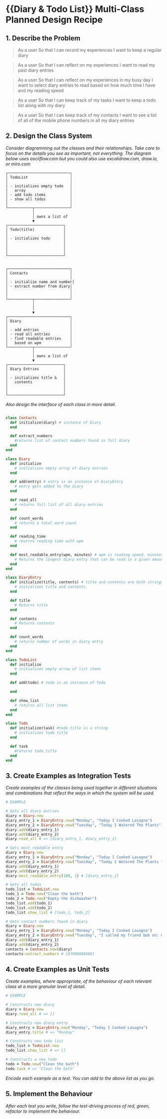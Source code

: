 # {{Diary & Todo List}} Multi-Class Planned Design Recipe

## 1. Describe the Problem

> As a user
> So that I can record my experiences
> I want to keep a regular diary

> As a user
> So that I can reflect on my experiences
> I want to read my past diary entries

> As a user
> So that I can reflect on my experiences in my busy day
> I want to select diary entries to read based on how much time I have and my reading speed

> As a user
> So that I can keep track of my tasks
> I want to keep a todo list along with my diary

> As a user
> So that I can keep track of my contacts
> I want to see a list of all of the mobile phone numbers in all my diary entries

## 2. Design the Class System

_Consider diagramming out the classes and their relationships. Take care to
focus on the details you see as important, not everything. The diagram below
uses asciiflow.com but you could also use excalidraw.com, draw.io, or miro.com_

```
┌────────────────────────────┐
│ TodoList                   │
│                            │
│ - initializes empty todo   |
|   array                    │
│ - add todo items           │
│ - show all todos           │
│                            │
└───────────┬────────────────┘
            │
            │ owns a list of
            ▼
┌─────────────────────────┐
│ Todo(title)             │
│                         │
│ - initializes todo      │
│                         │
│                         │
│                         │
└─────────────────────────┘


┌────────────────────────────┐
│ Contacts                   │
│                            │
│ - initialize name and number│
│ - extract number from diary│
│                            │
│                            │
└───────────┬────────────────┘
            │
            │
            ▼
┌────────────────────────────┐
│ Diary                      │
│                            │
│ - add entries              │
│ - read all entries         │
│ - find readable entries    │
│   based on wpm             │
└───────────┬────────────────┘
            │
            │ owns a list of
            ▼
┌─────────────────────────┐
│ Diary Entries           │
│                         │
│ - initializes title &   │
│   contents              │
│                         │
│                         │
└─────────────────────────┘
```

_Also design the interface of each class in more detail._

```ruby

class Contacts
  def initialize(diary) # instance of Diary
  end

  def extract_numbers
    #returns list of contact numbers found in full diary
  end
end

class Diary
  def initialize
    # initializes empty array of diary entries
  end

  def add(entry) # entry is an instance of DiaryEntry
    # entry gets added to the diary
  end

  def read_all
    # returns full list of all diary entries
  end

  def count_words
    # returns a total word count
  end

  def reading_time
    # reutrns reading time with wpm
  end

  def most_readable_entry(wpm, minutes) # wpm is reading speed, minutes is available time given - both integers
    # Returns the longest diary entry that can be read in a given amount of time (minutes) with an appropriate reading speed (wpm)
  end
end

class DiaryEntry
  def initialize(title, contents) # title and contents are both strings
    # initializes title and contents
  end

  def title
    # Returns title
  end

  def contents
    # Returns contents
  end

  def count_words
    # returns number of words in diary entry
  end
end

class TodoList
  def initialize
    # initializes empty arraw of list items
  end

  def add(todo) # todo is an instance of Todo

  end

  def show_list
    # returns all list items
  end
end

class Todo
  def initialize(task) #todo_title is a string
    # initializes todo title
  end

  def task
    #returns todo_title
  end
end

```

## 3. Create Examples as Integration Tests

_Create examples of the classes being used together in different situations and
combinations that reflect the ways in which the system will be used._

```ruby
# EXAMPLE

# Gets all diary entries
diary = Diary.new
diary_entry_1 = DiaryEntry.new("Monday", "Today I Cooked Lasagna")
diary_entry_2 = DiaryEntry.new("Tuesday", "Today I Watered The Plants")
diary.add(diary_entry_1)
diary.add(diary_entry_2)
diary.read_all # => [diary_entry_1, diary_entry_2]

# Gets most readable entry
diary = Diary.new
diary_entry_1 = DiaryEntry.new("Monday", "Today I Cooked Lasagna")
diary_entry_2 = DiaryEntry.new("Tuesday", "Today I Watered The Plants " * 20)
diary.add(diary_entry_1)
diary.add(diary_entry_2)
diary.most_readable_entry(100, 1) # [diary_entry_2]

# Gets all todos
todo_list = TodoList.new
todo_1 = Todo.new("Clean the bath")
todo_2 = Todo.new("Empty the dishwasher")
todo_list.add(todo_1)
todo_list.add(todo_2)
todo_list.show_list # [todo_1, todo_2]

# Gets contact numbers found in diary
diary = Diary.new
diary_entry_1 = DiaryEntry.new("Monday", "Today I Cooked Lasagna")
diary_entry_2 = DiaryEntry.new("Tuesday", "I called my friend bob on: 07900088088")
diary.add(diary_entry_1)
diary.add(diary_entry_2)
contacts = Contacts.new(diary)
contacts.extract_numbers # [07900088088]

```

## 4. Create Examples as Unit Tests

_Create examples, where appropriate, of the behaviour of each relevant class at
a more granular level of detail._

```ruby
# EXAMPLE

# Constructs new diary
diary = Diary.new
diary.read_all # => []

# Constructs new diary entry
diary_entry = DiaryEntry.new("Monday", "Today I Cooked Lasagna")
diary_entry.title # => "Monday"

# Constructs new todo list
todo_list = TodoList.new
todo_list.show_list # => []

# Constructs a new todo
todo = Todo.new("Clean the bath")
todo.task # => "Clean the bath"

```

_Encode each example as a test. You can add to the above list as you go._

## 5. Implement the Behaviour

_After each test you write, follow the test-driving process of red, green,
refactor to implement the behaviour._
